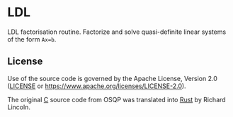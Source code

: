 # LDL

LDL factorisation routine. Factorize and solve quasi-definite linear
systems of the form `Ax=b`.

## License

Use of the source code is governed by the Apache License, Version 2.0
([LICENSE](LICENSE) or https://www.apache.org/licenses/LICENSE-2.0).

The original [C](https://github.com/osqp/qdldl) source code from OSQP
was translated into [Rust](https://rustlang.org/) by Richard Lincoln.